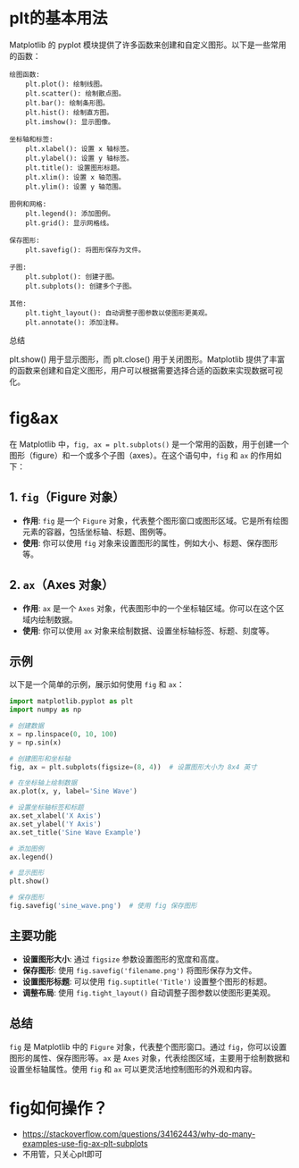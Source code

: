 # plt的基本用法

Matplotlib 的 pyplot 模块提供了许多函数来创建和自定义图形。以下是一些常用的函数：

    绘图函数:
        plt.plot(): 绘制线图。
        plt.scatter(): 绘制散点图。
        plt.bar(): 绘制条形图。
        plt.hist(): 绘制直方图。
        plt.imshow(): 显示图像。

    坐标轴和标签:
        plt.xlabel(): 设置 x 轴标签。
        plt.ylabel(): 设置 y 轴标签。
        plt.title(): 设置图形标题。
        plt.xlim(): 设置 x 轴范围。
        plt.ylim(): 设置 y 轴范围。

    图例和网格:
        plt.legend(): 添加图例。
        plt.grid(): 显示网格线。

    保存图形:
        plt.savefig(): 将图形保存为文件。

    子图:
        plt.subplot(): 创建子图。
        plt.subplots(): 创建多个子图。

    其他:
        plt.tight_layout(): 自动调整子图参数以使图形更美观。
        plt.annotate(): 添加注释。

总结

plt.show() 用于显示图形，而 plt.close() 用于关闭图形。Matplotlib 提供了丰富的函数来创建和自定义图形，用户可以根据需要选择合适的函数来实现数据可视化。


# fig&ax

在 Matplotlib 中，`fig, ax = plt.subplots()` 是一个常用的函数，用于创建一个图形（figure）和一个或多个子图（axes）。在这个语句中，`fig` 和 `ax` 的作用如下：

## 1. `fig`（Figure 对象）

- **作用**: `fig` 是一个 `Figure` 对象，代表整个图形窗口或图形区域。它是所有绘图元素的容器，包括坐标轴、标题、图例等。
- **使用**: 你可以使用 `fig` 对象来设置图形的属性，例如大小、标题、保存图形等。

## 2. `ax`（Axes 对象）

- **作用**: `ax` 是一个 `Axes` 对象，代表图形中的一个坐标轴区域。你可以在这个区域内绘制数据。
- **使用**: 你可以使用 `ax` 对象来绘制数据、设置坐标轴标签、标题、刻度等。

## 示例

以下是一个简单的示例，展示如何使用 `fig` 和 `ax`：

```python
import matplotlib.pyplot as plt
import numpy as np

# 创建数据
x = np.linspace(0, 10, 100)
y = np.sin(x)

# 创建图形和坐标轴
fig, ax = plt.subplots(figsize=(8, 4))  # 设置图形大小为 8x4 英寸

# 在坐标轴上绘制数据
ax.plot(x, y, label='Sine Wave')

# 设置坐标轴标签和标题
ax.set_xlabel('X Axis')
ax.set_ylabel('Y Axis')
ax.set_title('Sine Wave Example')

# 添加图例
ax.legend()

# 显示图形
plt.show()

# 保存图形
fig.savefig('sine_wave.png')  # 使用 fig 保存图形
```

## 主要功能

- **设置图形大小**: 通过 `figsize` 参数设置图形的宽度和高度。
- **保存图形**: 使用 `fig.savefig('filename.png')` 将图形保存为文件。
- **设置图形标题**: 可以使用 `fig.suptitle('Title')` 设置整个图形的标题。
- **调整布局**: 使用 `fig.tight_layout()` 自动调整子图参数以使图形更美观。

## 总结

`fig` 是 Matplotlib 中的 `Figure` 对象，代表整个图形窗口。通过 `fig`，你可以设置图形的属性、保存图形等。`ax` 是 `Axes` 对象，代表绘图区域，主要用于绘制数据和设置坐标轴属性。使用 `fig` 和 `ax` 可以更灵活地控制图形的外观和内容。

# fig如何操作？
* https://stackoverflow.com/questions/34162443/why-do-many-examples-use-fig-ax-plt-subplots
* 不用管，只关心plt即可


